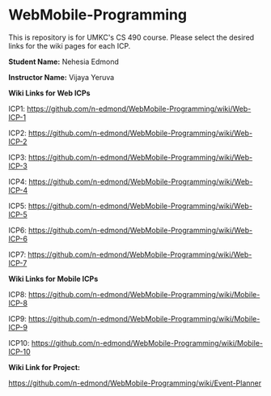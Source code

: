 # WebMobile-Programming
This is repository is for UMKC's CS 490 course. Please select the desired links for the wiki pages for each ICP. 

**Student Name:** Nehesia Edmond

**Instructor Name:** Vijaya Yeruva

**Wiki Links for Web ICPs**

ICP1: https://github.com/n-edmond/WebMobile-Programming/wiki/Web-ICP-1

ICP2: https://github.com/n-edmond/WebMobile-Programming/wiki/Web-ICP-2

ICP3: https://github.com/n-edmond/WebMobile-Programming/wiki/Web-ICP-3

ICP4: https://github.com/n-edmond/WebMobile-Programming/wiki/Web-ICP-4

ICP5: https://github.com/n-edmond/WebMobile-Programming/wiki/Web-ICP-5

ICP6: https://github.com/n-edmond/WebMobile-Programming/wiki/Web-ICP-6

ICP7: https://github.com/n-edmond/WebMobile-Programming/wiki/Web-ICP-7

**Wiki Links for Mobile ICPs**

ICP8: https://github.com/n-edmond/WebMobile-Programming/wiki/Mobile-ICP-8

ICP9: https://github.com/n-edmond/WebMobile-Programming/wiki/Mobile-ICP-9

ICP10: https://github.com/n-edmond/WebMobile-Programming/wiki/Mobile-ICP-10



**Wiki Link for Project:**

https://github.com/n-edmond/WebMobile-Programming/wiki/Event-Planner


